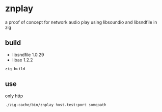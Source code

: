 # znplay

a proof of concept for network audio play
using libsoundio and libsndfile in zig

## build

- libsndfile 1.0.29
- libao 1.2.2

```
zig build
```

## use

only http

```
./zig-cache/bin/znplay host.test:port somepath
```
